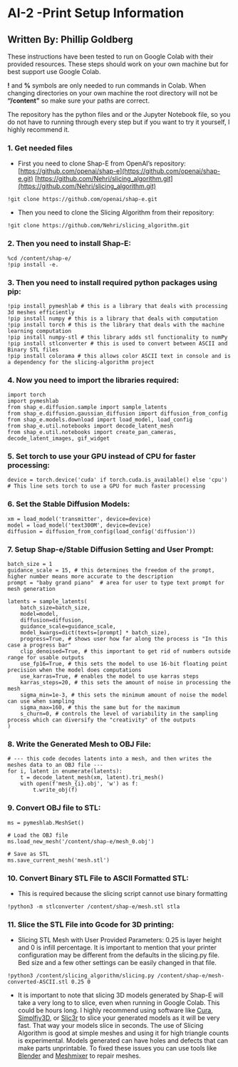 # AI-2 -Print Setup Information 
## Written By: Phillip Goldberg

These instructions have been tested to run on Google Colab with their provided resources. These
steps should work on your own machine but for best support use Google Colab.

**!** and **%** symbols are only needed to run commands in Colab. When changing directories on your
own machine the root directory will not be **“/content”** so make sure your paths are correct.

The repository has the python files and or the Jupyter Notebook file, so you do not have to running
through every step but if you want to try it yourself, I highly recommend it.

### **1.** Get needed files
- First you need to clone Shap-E from OpenAI’s repository:
[https://github.com/openai/shap-e](https://github.com/openai/shap-e.git)
[https://github.com/Nehri/slicing_algorithm.git](https://github.com/Nehri/slicing_algorithm.git)
```
!git clone https://github.com/openai/shap-e.git
```
- Then you need to clone the Slicing Algorithm from their repository:
```
!git clone https://github.com/Nehri/slicing_algorithm.git
```
### **2.** Then you need to install Shap-E:
```
%cd /content/shap-e/
!pip install -e.
```
### **3.** Then you need to install required python packages using pip:
```
!pip install pymeshlab # this is a library that deals with processing 3d meshes efficiently
!pip install numpy # this is a library that deals with computation
!pip install torch # this is the library that deals with the machine learning computation
!pip install numpy-stl # this library adds stl functionality to numPy
!pip install stlconverter # this is used to convert between ASCII and Binary STL files
!pip install colorama # this allows color ASCII text in console and is a dependency for the slicing-algorithm project
```
### **4.** Now you need to import the libraries required:
```
import torch
import pymeshlab
from shap_e.diffusion.sample import sample_latents
from shap_e.diffusion.gaussian_diffusion import diffusion_from_config
from shap_e.models.download import load_model, load_config
from shap_e.util.notebooks import decode_latent_mesh
from shap_e.util.notebooks import create_pan_cameras, decode_latent_images, gif_widget
```
### **5.** Set torch to use your GPU instead of CPU for faster processing:
```
device = torch.device('cuda' if torch.cuda.is_available() else 'cpu') # This line sets torch to use a GPU for much faster processing
```
### **6.** Set the Stable Diffusion Models:
```
xm = load_model('transmitter', device=device)
model = load_model('text300M', device=device)
diffusion = diffusion_from_config(load_config('diffusion'))
```
### **7.** Setup Shap-e/Stable Diffusion Setting and User Prompt:
```
batch_size = 1
guidance_scale = 15, # this determines the freedom of the prompt, higher number means more accurate to the description
prompt = "baby grand piano"  # area for user to type text prompt for mesh generation

latents = sample_latents(
    batch_size=batch_size,
    model=model,
    diffusion=diffusion,
    guidance_scale=guidance_scale,
    model_kwargs=dict(texts=[prompt] * batch_size),
    progress=True, # shows user how far along the process is "In this case a progress bar"
    clip_denoised=True, # this important to get rid of numbers outside range for usable outputs
    use_fp16=True, # this sets the model to use 16-bit floating point precision when the model does computations
    use_karras=True, # enables the model to use karras steps
    karras_steps=20, # this sets the amount of noise in processing the mesh
    sigma_min=1e-3, # this sets the minimum amount of noise the model can use when sampling
    sigma_max=160, # this the same but for the maximum
    s_churn=0, # controls the level of variability in the sampling process which can diversify the "creativity" of the outputs
)
```
### **8.** Write the Generated Mesh to OBJ File:
```
# --- this code decodes latents into a mesh, and then writes the meshes data to an OBJ file ---
for i, latent in enumerate(latents):
    t = decode_latent_mesh(xm, latent).tri_mesh()
    with open(f'mesh_{i}.obj', 'w') as f:
        t.write_obj(f)
```
### **9.** Convert OBJ file to STL:
```
ms = pymeshlab.MeshSet()

# Load the OBJ file
ms.load_new_mesh('/content/shap-e/mesh_0.obj')

# Save as STL
ms.save_current_mesh('mesh.stl')
```
### **10.** Convert Binary STL File to ASCII Formatted STL:
- This is required because the slicing script cannot use binary formatting
```
!python3 -m stlconverter /content/shap-e/mesh.stl stla
```
### **11.** Slice the STL File into Gcode for 3D printing:
- Slicing STL Mesh with User Provided Parameters: 0.25 is layer height and 0 is infill
       percentage.
       It is important to mention that your printer configuration may be different from the
       defaults in the slicing.py file. Bed size and a few other settings can be easily
       changed in that file.
```
!python3 /content/slicing_algorithm/slicing.py /content/shap-e/mesh-converted-ASCII.stl 0.25 0
```
- It is important to note that slicing 3D models generated by Shap-E will take a very long to to slice,
even when running in Google Colab. This could be hours long. I highly recommend using software
like [Cura](https://ultimaker.com/software/ultimaker-cura/), [Simplfiy3D](https://www.simplify3d.com/), or [Slic3r](https://slic3r.org/) to slice your generated models as it will be very fast. That way your
models slice in seconds. The use of Slicing Algorithm is good at simple meshes and using it for high
triangle counts is experimental. Models generated can have holes and defects that can make parts unprintable. To fixed these issues you can use tools like [Blender](https://www.blender.org/) and [Meshmixer](https://apps.autodesk.com/FUSION/en/Detail/Index?id=4108920185261935100&appLang=en&os=Win64) to repair meshes.
